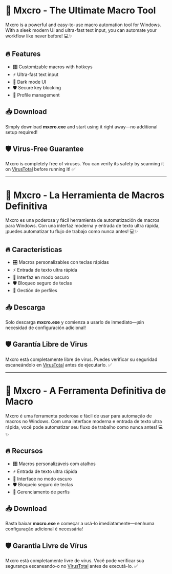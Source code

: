 # 🚀 Mxcro - The Ultimate Macro Tool

Mxcro is a powerful and easy-to-use macro automation tool for Windows. With a sleek modern UI and ultra-fast text input, you can automate your workflow like never before! 💻✨

## 🔥 Features
- 🎛️ Customizable macros with hotkeys
- ⚡ Ultra-fast text input
- 🎨 Dark mode UI
- 🛡️ Secure key blocking
- 💾 Profile management

## 📥 Download
Simply download **mxcro.exe** and start using it right away—no additional setup required!

## 🛡️ Virus-Free Guarantee
Mxcro is completely free of viruses. You can verify its safety by scanning it on [VirusTotal](https://www.virustotal.com/) before running it! ✅

---

# 🚀 Mxcro - La Herramienta de Macros Definitiva

Mxcro es una poderosa y fácil herramienta de automatización de macros para Windows. Con una interfaz moderna y entrada de texto ultra rápida, ¡puedes automatizar tu flujo de trabajo como nunca antes! 💻✨

## 🔥 Características
- 🎛️ Macros personalizables con teclas rápidas
- ⚡ Entrada de texto ultra rápida
- 🎨 Interfaz en modo oscuro
- 🛡️ Bloqueo seguro de teclas
- 💾 Gestión de perfiles

## 📥 Descarga
Solo descarga **mxcro.exe** y comienza a usarlo de inmediato—¡sin necesidad de configuración adicional!

## 🛡️ Garantía Libre de Virus
Mxcro está completamente libre de virus. Puedes verificar su seguridad escaneándolo en [VirusTotal](https://www.virustotal.com/) antes de ejecutarlo. ✅

---

# 🚀 Mxcro - A Ferramenta Definitiva de Macro

Mxcro é uma ferramenta poderosa e fácil de usar para automação de macros no Windows. Com uma interface moderna e entrada de texto ultra rápida, você pode automatizar seu fluxo de trabalho como nunca antes! 💻✨

## 🔥 Recursos
- 🎛️ Macros personalizáveis com atalhos
- ⚡ Entrada de texto ultra rápida
- 🎨 Interface no modo escuro
- 🛡️ Bloqueio seguro de teclas
- 💾 Gerenciamento de perfis

## 📥 Download
Basta baixar **mxcro.exe** e começar a usá-lo imediatamente—nenhuma configuração adicional é necessária!

## 🛡️ Garantia Livre de Vírus
Mxcro está completamente livre de vírus. Você pode verificar sua segurança escaneando-o no [VirusTotal](https://www.virustotal.com/) antes de executá-lo. ✅

